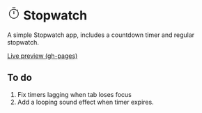 # <img src="./public/logo.svg" height="30px"> Stopwatch

A simple Stopwatch app, includes a countdown timer and regular stopwatch.

[Live preview (gh-pages)](https://diaa-e.github.io/stopwatch/)

## To do

1. Fix timers lagging when tab loses focus
2. Add a looping sound effect when timer expires.

